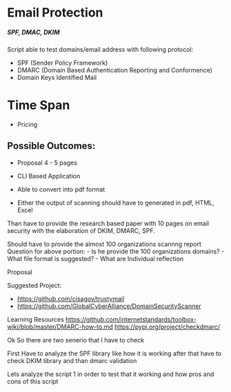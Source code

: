 # Email Protection
##### SPF, DMAC, DKIM

Script able to test domains/email address with following protocol:
- SPF (Sender Policy Framework)
- DMARC (Domain Based Authentication Reporting and Conformence)
- Domain Keys Identified Mail

# Time Span 
 - Pricing

## Possible Outcomes:
- Proposal 4 - 5 pages

- CLI Based Application
- Able to convert into pdf format
- Either the output of scanning should have to generated in pdf, HTML, Excel

Than have to provide the research based paper with 10 pages on email security
with the elaboration of DKIM, DMARC, SPF.

Should have to provide the almost 100 organizations scannng report
Question for above portion:
    - Is he provide the 100 organizations domains?
    - What file format is suggested?
    - What are Individual reflection
     

Proposal 


Suggested Project:
-    https://github.com/cisagov/trustymail
-   https://github.com/GlobalCyberAlliance/DomainSecurityScanner


Learning Resources
https://github.com/internetstandards/toolbox-wiki/blob/master/DMARC-how-to.md
https://pypi.org/project/checkdmarc/


Ok So there are two senerio that I have to check

First Have to analyze the SPF library like how it is working
after that have to check DKIM library 
and than dmarc validation


Lets analyze the script 1 in order to test that it working and how 
pros and cons of this script

